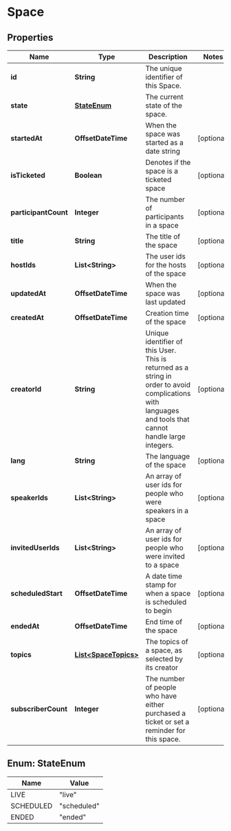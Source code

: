 

# Space


## Properties

Name | Type | Description | Notes
------------ | ------------- | ------------- | -------------
**id** | **String** | The unique identifier of this Space. | 
**state** | [**StateEnum**](#StateEnum) | The current state of the space. | 
**startedAt** | **OffsetDateTime** | When the space was started as a date string |  [optional]
**isTicketed** | **Boolean** | Denotes if the space is a ticketed space |  [optional]
**participantCount** | **Integer** | The number of participants in a space |  [optional]
**title** | **String** | The title of the space |  [optional]
**hostIds** | **List&lt;String&gt;** | The user ids for the hosts of the space |  [optional]
**updatedAt** | **OffsetDateTime** | When the space was last updated |  [optional]
**createdAt** | **OffsetDateTime** | Creation time of the space |  [optional]
**creatorId** | **String** | Unique identifier of this User. This is returned as a string in order to avoid complications with languages and tools that cannot handle large integers. |  [optional]
**lang** | **String** | The language of the space |  [optional]
**speakerIds** | **List&lt;String&gt;** | An array of user ids for people who were speakers in a space |  [optional]
**invitedUserIds** | **List&lt;String&gt;** | An array of user ids for people who were invited to a space |  [optional]
**scheduledStart** | **OffsetDateTime** | A date time stamp for when a space is scheduled to begin |  [optional]
**endedAt** | **OffsetDateTime** | End time of the space |  [optional]
**topics** | [**List&lt;SpaceTopics&gt;**](SpaceTopics.md) | The topics of a space, as selected by its creator |  [optional]
**subscriberCount** | **Integer** | The number of people who have either purchased a ticket or set a reminder for this space. |  [optional]



## Enum: StateEnum

Name | Value
---- | -----
LIVE | &quot;live&quot;
SCHEDULED | &quot;scheduled&quot;
ENDED | &quot;ended&quot;




